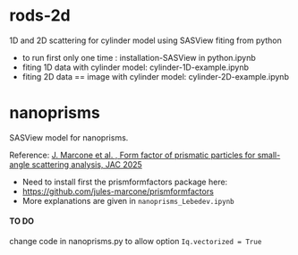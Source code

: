 # rods-2d
1D and 2D scattering for cylinder model using SASView fiting from python
* to run first only one time : installation-SASView in python.ipynb
* fiting 1D data with cylinder model: cylinder-1D-example.ipynb
* fiting 2D data == image with cylinder model: cylinder-2D-example.ipynb
# nanoprisms
SASView model for nanoprisms.

Reference: [J. Marcone et al. , Form factor of prismatic particles for small-angle scattering analysis, JAC 2025](https://doi.org/10.1107/S1600576725000676)

* Need to install first the prismformfactors package here:
* https://github.com/jules-marcone/prismformfactors
* More explanations are given in `nanoprisms_Lebedev.ipynb`

#### TO DO  
change code in nanoprisms.py to allow option `Iq.vectorized = True`
